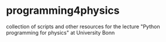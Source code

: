 # programming4physics
collection of scripts and other resources for the lecture "Python programming for physics" at University Bonn
